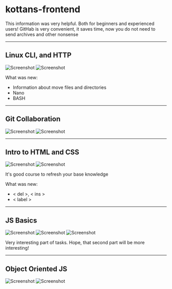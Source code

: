 # kottans-frontend


This information was very helpful. Both for beginners and experienced users! GitHab is very convenient, it saves time, now you do not need to send archives and other nonsense

_____________________________________

## Linux CLI, and HTTP

![Screenshot](task_linux_cli/1.PNG)
![Screenshot](task_linux_cli/2.PNG)

What was new:
* Information about move files and directories
* Nano
* BASH 

_____________________________________

## Git Collaboration

![Screenshot](task_git_collaboration/1.PNG)
![Screenshot](task_git_collaboration/2.PNG)

_____________________________________

## Intro to HTML and CSS

![Screenshot](task_html_css_intro/1.PNG)
![Screenshot](task_html_css_intro/2.PNG)

It's good course to refresh your base knowledge

What was new:
* < del >, < ins >
* < label > 

______________________________________

## JS Basics

![Screenshot](task_js_basics/1.PNG)
![Screenshot](task_js_basics/2.PNG)
![Screenshot](task_js_basics/3.PNG)


Very interesting part of tasks. Hope, that second part will be more interesting!


______________________________________


## Object Oriented JS

![Screenshot](task_js_oop/1.PNG)
![Screenshot](task_js_oop/2.PNG)


